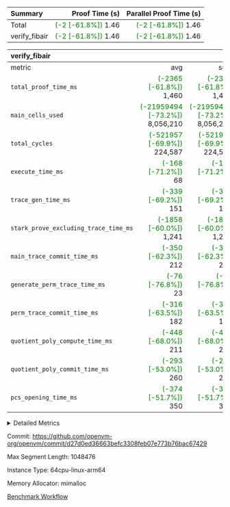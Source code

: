 | Summary | Proof Time (s) | Parallel Proof Time (s) |
|:---|---:|---:|
| Total | <span style='color: green'>(-2 [-61.8%])</span> 1.46 | <span style='color: green'>(-2 [-61.8%])</span> 1.46 |
| verify_fibair | <span style='color: green'>(-2 [-61.8%])</span> 1.46 | <span style='color: green'>(-2 [-61.8%])</span> 1.46 |


| verify_fibair |||||
|:---|---:|---:|---:|---:|
|metric|avg|sum|max|min|
| `total_proof_time_ms ` | <span style='color: green'>(-2365 [-61.8%])</span> 1,460 | <span style='color: green'>(-2365 [-61.8%])</span> 1,460 | <span style='color: green'>(-2365 [-61.8%])</span> 1,460 | <span style='color: green'>(-2365 [-61.8%])</span> 1,460 |
| `main_cells_used     ` | <span style='color: green'>(-21959494 [-73.2%])</span> 8,056,210 | <span style='color: green'>(-21959494 [-73.2%])</span> 8,056,210 | <span style='color: green'>(-21959494 [-73.2%])</span> 8,056,210 | <span style='color: green'>(-21959494 [-73.2%])</span> 8,056,210 |
| `total_cycles        ` | <span style='color: green'>(-521957 [-69.9%])</span> 224,587 | <span style='color: green'>(-521957 [-69.9%])</span> 224,587 | <span style='color: green'>(-521957 [-69.9%])</span> 224,587 | <span style='color: green'>(-521957 [-69.9%])</span> 224,587 |
| `execute_time_ms     ` | <span style='color: green'>(-168 [-71.2%])</span> 68 | <span style='color: green'>(-168 [-71.2%])</span> 68 | <span style='color: green'>(-168 [-71.2%])</span> 68 | <span style='color: green'>(-168 [-71.2%])</span> 68 |
| `trace_gen_time_ms   ` | <span style='color: green'>(-339 [-69.2%])</span> 151 | <span style='color: green'>(-339 [-69.2%])</span> 151 | <span style='color: green'>(-339 [-69.2%])</span> 151 | <span style='color: green'>(-339 [-69.2%])</span> 151 |
| `stark_prove_excluding_trace_time_ms` | <span style='color: green'>(-1858 [-60.0%])</span> 1,241 | <span style='color: green'>(-1858 [-60.0%])</span> 1,241 | <span style='color: green'>(-1858 [-60.0%])</span> 1,241 | <span style='color: green'>(-1858 [-60.0%])</span> 1,241 |
| `main_trace_commit_time_ms` | <span style='color: green'>(-350 [-62.3%])</span> 212 | <span style='color: green'>(-350 [-62.3%])</span> 212 | <span style='color: green'>(-350 [-62.3%])</span> 212 | <span style='color: green'>(-350 [-62.3%])</span> 212 |
| `generate_perm_trace_time_ms` | <span style='color: green'>(-76 [-76.8%])</span> 23 | <span style='color: green'>(-76 [-76.8%])</span> 23 | <span style='color: green'>(-76 [-76.8%])</span> 23 | <span style='color: green'>(-76 [-76.8%])</span> 23 |
| `perm_trace_commit_time_ms` | <span style='color: green'>(-316 [-63.5%])</span> 182 | <span style='color: green'>(-316 [-63.5%])</span> 182 | <span style='color: green'>(-316 [-63.5%])</span> 182 | <span style='color: green'>(-316 [-63.5%])</span> 182 |
| `quotient_poly_compute_time_ms` | <span style='color: green'>(-448 [-68.0%])</span> 211 | <span style='color: green'>(-448 [-68.0%])</span> 211 | <span style='color: green'>(-448 [-68.0%])</span> 211 | <span style='color: green'>(-448 [-68.0%])</span> 211 |
| `quotient_poly_commit_time_ms` | <span style='color: green'>(-293 [-53.0%])</span> 260 | <span style='color: green'>(-293 [-53.0%])</span> 260 | <span style='color: green'>(-293 [-53.0%])</span> 260 | <span style='color: green'>(-293 [-53.0%])</span> 260 |
| `pcs_opening_time_ms ` | <span style='color: green'>(-374 [-51.7%])</span> 350 | <span style='color: green'>(-374 [-51.7%])</span> 350 | <span style='color: green'>(-374 [-51.7%])</span> 350 | <span style='color: green'>(-374 [-51.7%])</span> 350 |



<details>
<summary>Detailed Metrics</summary>

|  | verify_program_compile_ms | total_cells | stark_prove_excluding_trace_time_ms | quotient_poly_compute_time_ms | quotient_poly_commit_time_ms | perm_trace_commit_time_ms | pcs_opening_time_ms | main_trace_commit_time_ms |
| --- | --- | --- | --- | --- | --- | --- | --- |
|  | 4 | 32 | 13 | 0 | 1 | 0 | 6 | 5 | 

| air_name | rows | quotient_deg | main_cols | interactions | constraints | cells |
| --- | --- | --- | --- | --- | --- | --- |
| AccessAdapterAir<2> |  | 4 |  | 5 | 12 |  | 
| AccessAdapterAir<4> |  | 4 |  | 5 | 12 |  | 
| AccessAdapterAir<8> |  | 4 |  | 5 | 12 |  | 
| FibonacciAir | 16 | 1 | 2 |  | 5 | 32 | 
| FriReducedOpeningAir |  | 4 |  | 35 | 59 |  | 
| NativePoseidon2Air<BabyBearParameters>, 1> |  | 4 |  | 31 | 302 |  | 
| PhantomAir |  | 4 |  | 3 | 4 |  | 
| ProgramAir |  | 1 |  | 1 | 4 |  | 
| VariableRangeCheckerAir |  | 1 |  | 1 | 4 |  | 
| VmAirWrapper<BranchNativeAdapterAir, BranchEqualCoreAir<1> |  | 2 |  | 11 | 23 |  | 
| VmAirWrapper<JalNativeAdapterAir, JalCoreAir> |  | 4 |  | 7 | 6 |  | 
| VmAirWrapper<NativeAdapterAir<2, 0>, PublicValuesCoreAir> |  | 4 |  | 11 | 22 |  | 
| VmAirWrapper<NativeAdapterAir<2, 1>, FieldArithmeticCoreAir> |  | 4 |  | 15 | 23 |  | 
| VmAirWrapper<NativeLoadStoreAdapterAir<1>, NativeLoadStoreCoreAir<1> |  | 4 |  | 15 | 24 |  | 
| VmAirWrapper<NativeVectorizedAdapterAir<4>, FieldExtensionCoreAir> |  | 4 |  | 15 | 23 |  | 
| VmConnectorAir |  | 4 |  | 3 | 8 |  | 
| VolatileBoundaryAir |  | 4 |  | 4 | 16 |  | 

| group | trace_gen_time_ms | total_proof_time_ms | total_cycles | total_cells | stark_prove_excluding_trace_time_ms | quotient_poly_compute_time_ms | quotient_poly_commit_time_ms | perm_trace_commit_time_ms | pcs_opening_time_ms | main_trace_commit_time_ms | main_cells_used | generate_perm_trace_time_ms | execute_time_ms |
| --- | --- | --- | --- | --- | --- | --- | --- | --- | --- | --- | --- | --- | --- |
| verify_fibair | 151 | 1,460 | 224,587 | 21,469,208 | 1,241 | 211 | 260 | 182 | 350 | 212 | 8,056,210 | 23 | 68 | 

| group | air_name | rows | prep_cols | perm_cols | main_cols | cells |
| --- | --- | --- | --- | --- | --- | --- |
| verify_fibair | AccessAdapterAir<2> | 32,768 |  | 16 | 11 | 884,736 | 
| verify_fibair | AccessAdapterAir<4> | 16,384 |  | 16 | 13 | 475,136 | 
| verify_fibair | AccessAdapterAir<8> | 4,096 |  | 16 | 17 | 135,168 | 
| verify_fibair | FriReducedOpeningAir | 512 |  | 76 | 64 | 71,680 | 
| verify_fibair | NativePoseidon2Air<BabyBearParameters>, 1> | 2,048 |  | 36 | 348 | 786,432 | 
| verify_fibair | PhantomAir | 2,048 |  | 8 | 6 | 28,672 | 
| verify_fibair | ProgramAir | 8,192 |  | 8 | 10 | 147,456 | 
| verify_fibair | VariableRangeCheckerAir | 262,144 | 2 | 8 | 1 | 2,359,296 | 
| verify_fibair | VmAirWrapper<BranchNativeAdapterAir, BranchEqualCoreAir<1> | 32,768 |  | 28 | 23 | 1,671,168 | 
| verify_fibair | VmAirWrapper<JalNativeAdapterAir, JalCoreAir> | 8,192 |  | 12 | 10 | 180,224 | 
| verify_fibair | VmAirWrapper<NativeAdapterAir<2, 1>, FieldArithmeticCoreAir> | 131,072 |  | 20 | 30 | 6,553,600 | 
| verify_fibair | VmAirWrapper<NativeLoadStoreAdapterAir<1>, NativeLoadStoreCoreAir<1> | 131,072 |  | 20 | 31 | 6,684,672 | 
| verify_fibair | VmAirWrapper<NativeVectorizedAdapterAir<4>, FieldExtensionCoreAir> | 4,096 |  | 20 | 40 | 245,760 | 
| verify_fibair | VmConnectorAir | 2 | 1 | 8 | 4 | 24 | 
| verify_fibair | VolatileBoundaryAir | 65,536 |  | 8 | 11 | 1,245,184 | 

</details>


Commit: https://github.com/openvm-org/openvm/commit/d27d0ed36663befc3308feb07e773b76bac67429

Max Segment Length: 1048476

Instance Type: 64cpu-linux-arm64

Memory Allocator: mimalloc

[Benchmark Workflow](https://github.com/openvm-org/openvm/actions/runs/12667066108)
